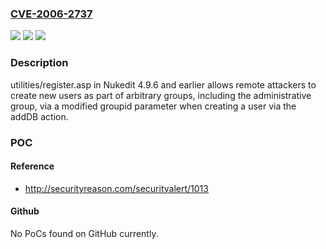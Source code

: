 ### [CVE-2006-2737](https://cve.mitre.org/cgi-bin/cvename.cgi?name=CVE-2006-2737)
![](https://img.shields.io/static/v1?label=Product&message=n%2Fa&color=blue)
![](https://img.shields.io/static/v1?label=Version&message=n%2Fa&color=blue)
![](https://img.shields.io/static/v1?label=Vulnerability&message=n%2Fa&color=brighgreen)

### Description

utilities/register.asp in Nukedit 4.9.6 and earlier allows remote attackers to create new users as part of arbitrary groups, including the administrative group, via a modified groupid parameter when creating a user via the addDB action.

### POC

#### Reference
- http://securityreason.com/securityalert/1013

#### Github
No PoCs found on GitHub currently.

